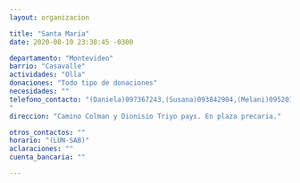 ```yaml
---
layout: organizacion

title: "Santa María"
date: 2020-08-10 23:30:45 -0300

departamento: "Montevideo"
barrio: "Casavalle"
actividades: "Olla"
donaciones: "Todo tipo de donaciones"
necesidades: ""
telefono_contacto: "(Daniela)097367243,(Susana)093842904,(Melani)095201399
"
direccion: "Camino Colman y Dionisio Triyo pays. En plaza precaria."

otros_contactos: ""
horario: "(LUN-SAB)"
aclaraciones: ""
cuenta_bancaria: ""

---
```

